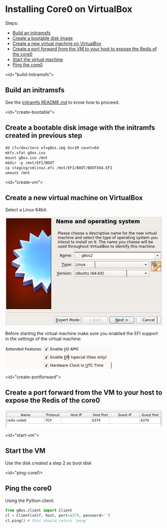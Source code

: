 # Installing Core0 on VirtualBox

Steps:

- [Build an initramsfs](#build-initramsfs)
- [Create a bootable disk image](#create-bootable)
- [Create a new virtual machine on VirtualBox](#create-vm)
- [Create a port forward from the VM to your host to expose the Redis of the core0](#create-portforward)
- [Start the virtual machine](#start-vm)
- [Ping the core0](#ping-core0)


<id="build-initramsfs"></a>
## Build an initramsfs

See the [initramfs README.md](https://github.com/g8os/initramfs/blob/master/README.md) to know how to proceed.


<id="create-bootable"></a>
## Create a bootable disk image with the initramfs created in previous step

```shell
dd if=/dev/zero of=g8os.img bs=1M count=64
mkfs.vfat g8os.iso
mount g8os.iso /mnt
mkdir -p /mnt/EFI/BOOT
cp staging/vmlinuz.efi /mnt/EFI/BOOT/BOOTX64.EFI
umount /mnt
```

<id="create-vm"></a>
## Create a new virtual machine on VirtualBox  

Select a Linux 64bit:  

![create vm](images/create_vm.png)  

Before starting the virtual machine make sure you enabled the EFI support in the settings of the virtual machine:  

![create vm](images/enable_efi.png)  


<id="create-portforward"></a>
## Create a port forward from the VM to your host to expose the Redis of the core0

![port forward](images/portforward.png)

<id="start-vm"></a>
## Start the VM

Use the disk created a step 2 as boot disk

<id="ping-core0></a>
## Ping the core0

Using the Python client:

```python
from g8os.client import Client
cl = Client(self, host, port=6379, password='')
cl.ping() # this should return 'pong'
```
